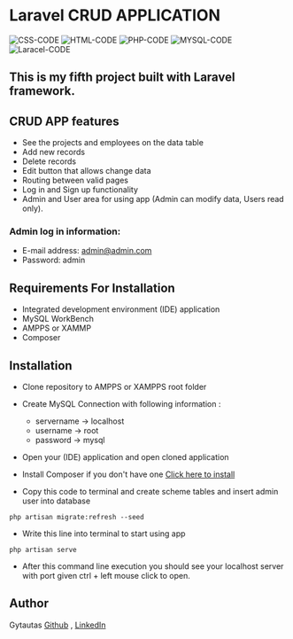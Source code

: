 # Laravel CRUD APPLICATION
![CSS-CODE](https://img.shields.io/badge/CSS-CODE-orange)
![HTML-CODE](https://img.shields.io/badge/HTML-CODE-blue)
![PHP-CODE](https://img.shields.io/badge/PHP-CODE-9cf)
![MYSQL-CODE](https://img.shields.io/badge/MYSQL-CODE-yellow)
![Laracel-CODE](https://img.shields.io/badge/LARAVEL-CODE-blueviolet)

## This is my fifth project built with Laravel framework.

## CRUD APP features
* See the projects and employees on the data table
* Add new records
* Delete records 
* Edit button that allows change data
* Routing between valid pages
* Log in and Sign up functionality
* Admin and User area for using app (Admin can modify data, Users read only).
### Admin log in information:
* E-mail address: admin@admin.com
* Password: admin 

## Requirements For Installation
* Integrated development environment (IDE) application
* MySQL WorkBench
* AMPPS or XAMMP
* Composer 

## Installation
* Clone repository to AMPPS or XAMPPS root folder 
* Create MySQL Connection with following information :
    * servername -> localhost  
    * username -> root  
    * password -> mysql  

* Open your (IDE) application and open cloned application
* Install Composer if you don't have one [Click here to install](https://getcomposer.org/doc/00-intro.md#installation-windows)
* Copy this code to terminal and create scheme tables and insert admin user into database
```
php artisan migrate:refresh --seed  
```
* Write this line into terminal to start using app
```
php artisan serve
```
* After this command line execution you should see your localhost server with port given ctrl + left mouse click to open.
## Author
Gytautas [Github](https://github.com/Gytzum) , [LinkedIn](https://www.linkedin.com/in/gytautas-zumaras-4ab552210/)
